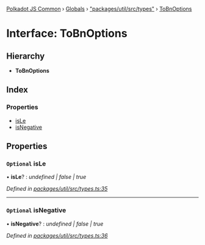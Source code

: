[Polkadot JS Common](../README.md) › [Globals](../globals.md) › ["packages/util/src/types"](../modules/_packages_util_src_types_.md) › [ToBnOptions](_packages_util_src_types_.tobnoptions.md)

# Interface: ToBnOptions

## Hierarchy

* **ToBnOptions**

## Index

### Properties

* [isLe](_packages_util_src_types_.tobnoptions.md#optional-isle)
* [isNegative](_packages_util_src_types_.tobnoptions.md#optional-isnegative)

## Properties

### `Optional` isLe

• **isLe**? : *undefined | false | true*

*Defined in [packages/util/src/types.ts:35](https://github.com/polkadot-js/common/blob/ce46a6818/packages/util/src/types.ts#L35)*

___

### `Optional` isNegative

• **isNegative**? : *undefined | false | true*

*Defined in [packages/util/src/types.ts:36](https://github.com/polkadot-js/common/blob/ce46a6818/packages/util/src/types.ts#L36)*
